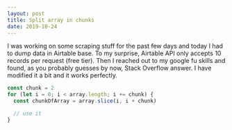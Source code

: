 ```yaml
---
layout: post
title: Split array in chunks
date: 2019-10-24
---
```


I was working on some scraping stuff for the past few days and today I had to dump data in Airtable base. To my surprise, Airtable API only accepts 10 records per request (free tier). Then I reached out to my google fu skills and found, as you probably guesses by now, Stack Overflow answer. I have modified it a bit and it works perfectly.

```js
const chunk = 2
for (let i = 0; i < array.length; i += chunk) {
  const chunkOfArray = array.slice(i, i + chunk)

  // use it
}
```

<!-- resources:
  - name: Stack Overflow Answer
    url: https://stackoverflow.com/a/8495740 -->
